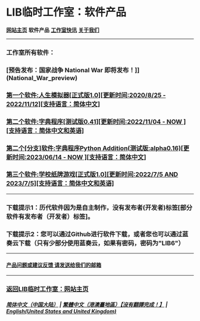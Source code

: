 # LIB临时工作室：软件产品
**[网站主页](index)** **软件产品** **[工作室快讯](News)** **[关于我们](About_us)**

------------

### 工作室所有软件：

### [预告发布：国家战争 National War 即将发布！]](National_War_preview)
### [第一个软件:人生模拟器[正式版1.0][更新时间:2020/8/25 - 2022/11/12][支持语言：简体中文]](Life_Simulator)
### [第二个软件:字典程序[测试版0.41][更新时间:2022/11/04 - NOW ][支持语言：简体中文和英语]](Chinese_dictionary)
### [第二个[分支]软件:字典程序Python Addition(测试版:alpha0.16)[更新时间:2023/06/14 - NOW ][支持语言：简体中文]](Chinese_dictionary_Python)
### [第三个软件:学校纸牌游戏[正式版1.0][更新时间:2022/7/5 AND 2023/7/5][支持语言：简体中文和英语]](LAS_solitaire_game)
------------

### 下载提示1：历代软件因为是自主制作，没有发布者(开发者)标签[部分软件有发布者（开发者）标签]。
### 下载提示2：您可以通过Github进行软件下载，或者您也可以通过蓝奏云下载（只有少部分使用蓝奏云，如果有密码，密码为"LIB6"）
------------
#### [产品问题或建议反馈 请发送给我们的邮箱](mailto:LIB_Provisional_Studio@outlook.com)
------------
### [返回LIB临时工作室：网站主页](index)
##### [简体中文（中国大陆）](Software) | [繁體中文（港澳臺地區）【沒有翻譯完成！】](tc/Software) | **[English(United States and United Kingdom)](en/Software)**
